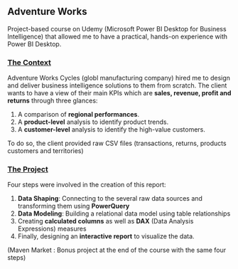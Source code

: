 ## Adventure Works

Project-based course on Udemy (Microsoft Power BI Desktop for Business Intelligence) that allowed me to have a practical, hands-on experience with Power BI Desktop. 
### <ins>The Context</ins>

Adventure Works Cycles (globl manufacturing company) hired me to design and deliver business intelligence solutions to them from scratch. The client wants to have a view of
their main KPIs which are **sales, revenue, profit and returns** through three glances: 
1. A comparison of **regional performances**.
2. A **product-level** analysis to identify product trends.
3. A **customer-level** analysis to identify the high-value customers.

To do so, the client provided raw CSV files (transactions, returns, products customers and territories)

### <ins>The Project</ins>
Four steps were involved in the creation of this report: 
1. **Data Shaping**: Connecting to the several raw data sources and transforming them using **PowerQuery**
2. **Data Modeling**: Building a relational data model using table relationships
3. Creating **calculated columns** as well as **DAX** (Data Analysis Expressions) measures
4. Finally, designing an **interactive report** to visualize the data.

(Maven Market : Bonus project at the end of the course with the same four steps)
